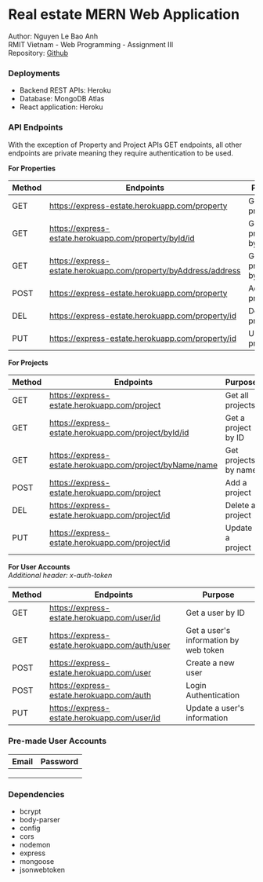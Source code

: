 # Real estate MERN Web Application

Author: Nguyen Le Bao Anh <br>
RMIT Vietnam - Web Programming - Assignment III <br>
Repository: [Github](https://github.com/usefulmana/real-estate-webapp-nodejs-backend)


### Deployments <br>

- Backend REST APIs: Heroku
- Database: MongoDB Atlas
- React application: Heroku

### API Endpoints <br>

With the exception of Property and Project APIs GET endpoints, all other endpoints are private meaning they require authentication to be used.

**For Properties** <br>

| Method  | Endpoints   | Purpose  |   
|---|---|---|
| GET  | https://express-estate.herokuapp.com/property  | Get all properties  |  
| GET | https://express-estate.herokuapp.com/property/byId/id  |  Get a property by ID | 
| GET  | https://express-estate.herokuapp.com/property/byAddress/address  | Get properties by name | 
| POST  | https://express-estate.herokuapp.com/property  | Add a property  | 
| DEL  | https://express-estate.herokuapp.com/property/id  |  Delete a property | 
| PUT | https://express-estate.herokuapp.com/property/id  | Update a property | 
 
 **For Projects** <br>

| Method  | Endpoints   | Purpose  |   
|---|---|---|
| GET  |https://express-estate.herokuapp.com/project  |  Get all projects |  
| GET | https://express-estate.herokuapp.com/project/byId/id  |  Get a project by ID | 
| GET  |https://express-estate.herokuapp.com/project/byName/name   | Get projects by name  | 
| POST  | https://express-estate.herokuapp.com/project  | Add a project  | 
| DEL  | https://express-estate.herokuapp.com/project/id |  Delete a project | 
| PUT | https://express-estate.herokuapp.com/project/id  |  Update a project | 

 **For User Accounts** <br>
*Additional header: x-auth-token*

 | Method  | Endpoints   | Purpose  |   
|---|---|---|
| GET  | https://express-estate.herokuapp.com/user/id  | Get a user by ID  |  
| GET |  https://express-estate.herokuapp.com/auth/user  | Get a user's information by web token |  
| POST  | https://express-estate.herokuapp.com/user  | Create a new user  | 
| POST  | https://express-estate.herokuapp.com/auth  | Login Authentication  | 
| PUT | https://express-estate.herokuapp.com/user/id  | Update a user's information  | 

### Pre-made User Accounts <br>

|  Email | Password  |
|---|---|
|   |   |
|   |   |
|   |   |


### Dependencies
 - bcrypt
 - body-parser
 - config
 - cors
 - nodemon
 - express
 - mongoose
 - jsonwebtoken